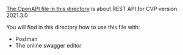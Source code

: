 [The OpenAPI file in this directory](cvp-openapi.yaml) is about REST API for CVP version 2021.3.0

You will find in this directory how to use this file with:

- Postman
- The online swagger editor
